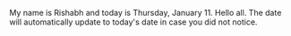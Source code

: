 My name is Rishabh and today is Thursday, January 11. Hello all. The date will automatically update to today's date in case you did not notice.
